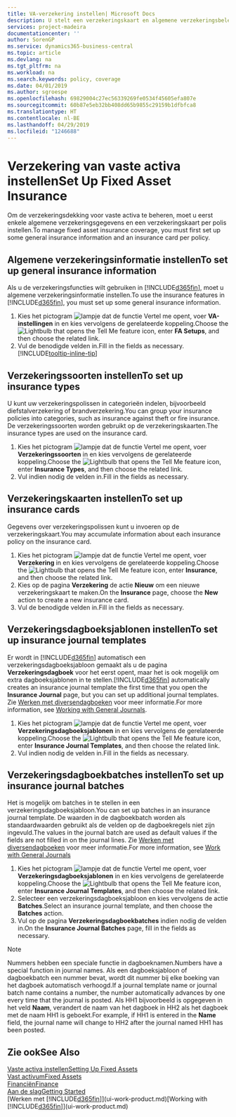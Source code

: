 ```yaml
---
title: VA-verzekering instellen| Microsoft Docs
description: U stelt een verzekeringskaart en algemene verzekeringsbeleidsgegevens in om verzekeringsdekking voor vaste activa te beheren.
services: project-madeira
documentationcenter: ''
author: SorenGP
ms.service: dynamics365-business-central
ms.topic: article
ms.devlang: na
ms.tgt_pltfrm: na
ms.workload: na
ms.search.keywords: policy, coverage
ms.date: 04/01/2019
ms.author: sgroespe
ms.openlocfilehash: 69829004c27ec56339269fe0534f45605efa807e
ms.sourcegitcommit: 60b87e5eb32bb408dd65b9855c29159b1dfbfca8
ms.translationtype: HT
ms.contentlocale: nl-BE
ms.lasthandoff: 04/29/2019
ms.locfileid: "1246688"
---
```

# <a name="set-up-fixed-asset-insurance"></a><span data-ttu-id="7faed-103">Verzekering van vaste activa instellen</span><span class="sxs-lookup"><span data-stu-id="7faed-103">Set Up Fixed Asset Insurance</span></span>
<span data-ttu-id="7faed-104">Om de verzekeringsdekking voor vaste activa te beheren, moet u eerst enkele algemene verzekeringsgegevens en een verzekeringskaart per polis instellen.</span><span class="sxs-lookup"><span data-stu-id="7faed-104">To manage fixed asset insurance coverage, you must first set up some general insurance information and an insurance card per policy.</span></span>

## <a name="to-set-up-general-insurance-information"></a><span data-ttu-id="7faed-105">Algemene verzekeringsinformatie instellen</span><span class="sxs-lookup"><span data-stu-id="7faed-105">To set up general insurance information</span></span>
<span data-ttu-id="7faed-106">Als u de verzekeringsfuncties wilt gebruiken in [!INCLUDE[d365fin](includes/d365fin_md.md)], moet u algemene verzekeringsinformatie instellen.</span><span class="sxs-lookup"><span data-stu-id="7faed-106">To use the insurance features in [!INCLUDE[d365fin](includes/d365fin_md.md)], you must set up some general insurance information.</span></span>  

1. <span data-ttu-id="7faed-107">Kies het pictogram ![lampje dat de functie Vertel me opent](media/ui-search/search_small.png "Vertel me wat u wilt doen"), voer **VA-instellingen** in en kies vervolgens de gerelateerde koppeling.</span><span class="sxs-lookup"><span data-stu-id="7faed-107">Choose the ![Lightbulb that opens the Tell Me feature](media/ui-search/search_small.png "Tell me what you want to do") icon, enter **FA Setups**, and then choose the related link.</span></span>  
2. <span data-ttu-id="7faed-108">Vul de benodigde velden in.</span><span class="sxs-lookup"><span data-stu-id="7faed-108">Fill in the fields as necessary.</span></span> [!INCLUDE[tooltip-inline-tip](includes/tooltip-inline-tip_md.md)]  

## <a name="to-set-up-insurance-types"></a><span data-ttu-id="7faed-109">Verzekeringssoorten instellen</span><span class="sxs-lookup"><span data-stu-id="7faed-109">To set up insurance types</span></span>
<span data-ttu-id="7faed-110">U kunt uw verzekeringspolissen in categorieën indelen, bijvoorbeeld diefstalverzekering of brandverzekering.</span><span class="sxs-lookup"><span data-stu-id="7faed-110">You can group your insurance policies into categories, such as insurance against theft or fire insurance.</span></span> <span data-ttu-id="7faed-111">De verzekeringssoorten worden gebruikt op de verzekeringskaarten.</span><span class="sxs-lookup"><span data-stu-id="7faed-111">The insurance types are used on the insurance card.</span></span>

1. <span data-ttu-id="7faed-112">Kies het pictogram ![lampje dat de functie Vertel me opent](media/ui-search/search_small.png "Vertel me wat u wilt doen"), voer **Verzekeringssoorten** in en kies vervolgens de gerelateerde koppeling.</span><span class="sxs-lookup"><span data-stu-id="7faed-112">Choose the ![Lightbulb that opens the Tell Me feature](media/ui-search/search_small.png "Tell me what you want to do") icon, enter **Insurance Types**, and then choose the related link.</span></span>  
2. <span data-ttu-id="7faed-113">Vul indien nodig de velden in.</span><span class="sxs-lookup"><span data-stu-id="7faed-113">Fill in the fields as necessary.</span></span>

## <a name="to-set-up-insurance-cards"></a><span data-ttu-id="7faed-114">Verzekeringskaarten instellen</span><span class="sxs-lookup"><span data-stu-id="7faed-114">To set up insurance cards</span></span>
<span data-ttu-id="7faed-115">Gegevens over verzekeringspolissen kunt u invoeren op de verzekeringskaart.</span><span class="sxs-lookup"><span data-stu-id="7faed-115">You may accumulate information about each insurance policy on the insurance card.</span></span>  

1. <span data-ttu-id="7faed-116">Kies het pictogram ![lampje dat de functie Vertel me opent](media/ui-search/search_small.png "Vertel me wat u wilt doen"), voer **Verzekering** in en kies vervolgens de gerelateerde koppeling.</span><span class="sxs-lookup"><span data-stu-id="7faed-116">Choose the ![Lightbulb that opens the Tell Me feature](media/ui-search/search_small.png "Tell me what you want to do") icon, enter **Insurance**, and then choose the related link.</span></span>  
2. <span data-ttu-id="7faed-117">Kies op de pagina **Verzekering** de actie **Nieuw** om een nieuwe verzekeringskaart te maken.</span><span class="sxs-lookup"><span data-stu-id="7faed-117">On the **Insurance** page, choose the **New** action to create a  new insurance card.</span></span>  
3. <span data-ttu-id="7faed-118">Vul de benodigde velden in.</span><span class="sxs-lookup"><span data-stu-id="7faed-118">Fill in the fields as necessary.</span></span>

## <a name="to-set-up-insurance-journal-templates"></a><span data-ttu-id="7faed-119">Verzekeringsdagboeksjablonen instellen</span><span class="sxs-lookup"><span data-stu-id="7faed-119">To set up insurance journal templates</span></span>
<span data-ttu-id="7faed-120">Er wordt in [!INCLUDE[d365fin](includes/d365fin_md.md)] automatisch een verzekeringsdagboeksjabloon gemaakt als u de pagina **Verzekeringsdagboek** voor het eerst opent, maar het is ook mogelijk om extra dagboeksjablonen in te stellen.</span><span class="sxs-lookup"><span data-stu-id="7faed-120">[!INCLUDE[d365fin](includes/d365fin_md.md)] automatically creates an insurance journal template the first time that you open the **Insurance Journal** page, but you can set up additional journal templates.</span></span> <span data-ttu-id="7faed-121">Zie [Werken met diversendagboeken](ui-work-general-journals.md) voor meer informatie.</span><span class="sxs-lookup"><span data-stu-id="7faed-121">For more information, see [Working with General Journals](ui-work-general-journals.md).</span></span>  

1. <span data-ttu-id="7faed-122">Kies het pictogram ![lampje dat de functie Vertel me opent](media/ui-search/search_small.png "Vertel me wat u wilt doen"), voer **Verzekeringsdagboeksjablonen** in en kies vervolgens de gerelateerde koppeling.</span><span class="sxs-lookup"><span data-stu-id="7faed-122">Choose the ![Lightbulb that opens the Tell Me feature](media/ui-search/search_small.png "Tell me what you want to do") icon, enter **Insurance Journal Templates**, and then choose the related link.</span></span>  
2. <span data-ttu-id="7faed-123">Vul indien nodig de velden in.</span><span class="sxs-lookup"><span data-stu-id="7faed-123">Fill in the fields as necessary.</span></span>

## <a name="to-set-up-insurance-journal-batches"></a><span data-ttu-id="7faed-124">Verzekeringsdagboekbatches instellen</span><span class="sxs-lookup"><span data-stu-id="7faed-124">To set up insurance journal batches</span></span>
<span data-ttu-id="7faed-125">Het is mogelijk om batches in te stellen in een verzekeringsdagboeksjabloon.</span><span class="sxs-lookup"><span data-stu-id="7faed-125">You can set up batches in an insurance journal template.</span></span> <span data-ttu-id="7faed-126">De waarden in de dagboekbatch worden als standaardwaarden gebruikt als de velden op de dagboekregels niet zijn ingevuld.</span><span class="sxs-lookup"><span data-stu-id="7faed-126">The values in the journal batch are used as default values if the fields are not filled in on the journal lines.</span></span> <span data-ttu-id="7faed-127">Zie [Werken met diversendagboeken](ui-work-general-journals.md) voor meer informatie.</span><span class="sxs-lookup"><span data-stu-id="7faed-127">For more information, see [Work with General Journals](ui-work-general-journals.md)</span></span>  

1. <span data-ttu-id="7faed-128">Kies het pictogram ![lampje dat de functie Vertel me opent](media/ui-search/search_small.png "Vertel me wat u wilt doen"), voer **Verzekeringsdagboeksjablonen** in en kies vervolgens de gerelateerde koppeling.</span><span class="sxs-lookup"><span data-stu-id="7faed-128">Choose the ![Lightbulb that opens the Tell Me feature](media/ui-search/search_small.png "Tell me what you want to do") icon, enter **Insurance Journal Templates**, and then choose the related link.</span></span>  
2. <span data-ttu-id="7faed-129">Selecteer een verzekeringsdagboeksjabloon en kies vervolgens de actie **Batches**.</span><span class="sxs-lookup"><span data-stu-id="7faed-129">Select an insurance journal template, and then choose the **Batches** action.</span></span>
3. <span data-ttu-id="7faed-130">Vul op de pagina **Verzekeringsdagboekbatches** indien nodig de velden in.</span><span class="sxs-lookup"><span data-stu-id="7faed-130">On the **Insurance Journal Batches** page, fill in the fields as necessary.</span></span>

> [!NOTE]  
>   <span data-ttu-id="7faed-131">Nummers hebben een speciale functie in dagboeknamen.</span><span class="sxs-lookup"><span data-stu-id="7faed-131">Numbers have a special function in journal names.</span></span> <span data-ttu-id="7faed-132">Als een dagboeksjabloon of dagboekbatch een nummer bevat, wordt dit nummer bij elke boeking van het dagboek automatisch verhoogd.</span><span class="sxs-lookup"><span data-stu-id="7faed-132">If a journal template name or journal batch name contains a number, the number automatically advances by one every time that the journal is posted.</span></span> <span data-ttu-id="7faed-133">Als HH1 bijvoorbeeld is opgegeven in het veld **Naam**, verandert de naam van het dagboek in HH2 als het dagboek met de naam HH1 is geboekt.</span><span class="sxs-lookup"><span data-stu-id="7faed-133">For example, if HH1 is entered in the **Name** field, the journal name will change to HH2 after the journal named HH1 has been posted.</span></span>

## <a name="see-also"></a><span data-ttu-id="7faed-134">Zie ook</span><span class="sxs-lookup"><span data-stu-id="7faed-134">See Also</span></span>
[<span data-ttu-id="7faed-135">Vaste activa instellen</span><span class="sxs-lookup"><span data-stu-id="7faed-135">Setting Up Fixed Assets</span></span>](fa-setup.md)  
[<span data-ttu-id="7faed-136">Vast activum</span><span class="sxs-lookup"><span data-stu-id="7faed-136">Fixed Assets</span></span>](fa-manage.md)  
[<span data-ttu-id="7faed-137">Financiën</span><span class="sxs-lookup"><span data-stu-id="7faed-137">Finance</span></span>](finance.md)  
[<span data-ttu-id="7faed-138">Aan de slag</span><span class="sxs-lookup"><span data-stu-id="7faed-138">Getting Started</span></span>](product-get-started.md)  
<span data-ttu-id="7faed-139">[Werken met [!INCLUDE[d365fin](includes/d365fin_md.md)]](ui-work-product.md)</span><span class="sxs-lookup"><span data-stu-id="7faed-139">[Working with [!INCLUDE[d365fin](includes/d365fin_md.md)]](ui-work-product.md)</span></span>
